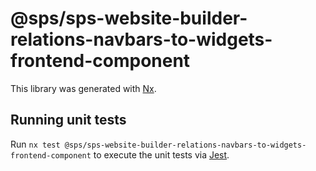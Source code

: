 # @sps/sps-website-builder-relations-navbars-to-widgets-frontend-component

This library was generated with [Nx](https://nx.dev).

## Running unit tests

Run `nx test @sps/sps-website-builder-relations-navbars-to-widgets-frontend-component` to execute the unit tests via [Jest](https://jestjs.io).
